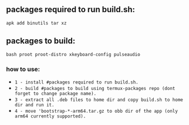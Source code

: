 ## packages required to run build.sh:
`apk add binutils tar xz`

## packages to build:
`bash proot proot-distro xkeyboard-config pulseaudio`

### how to use:
- `1 - install #packages required to run build.sh.`
- `2 - build #packages to build using termux-packages repo (dont forget to change package name).`
- `3 - extract all .deb files to home dir and copy build.sh to home dir and run it.`
- `4 - move 'bootstrap-*-arm64.tar.gz to obb dir of the app (only arm64 currently supported).`
